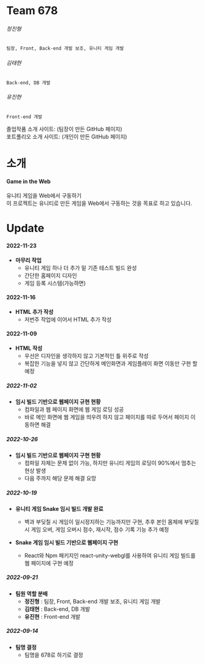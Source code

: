 
# Team 678  
  ###### 정진형
    팀장, Front, Back-end 개발 보조, 유니티 게임 개발  
  ###### 김태현  
    Back-end, DB 개발  
 ###### 유진현  
    Front-end 개발  

 졸업작품 소개 사이트:  (팀장이 만든 GitHub 페이지)  
 포트폴리오 소개 사이트:  (개인이 만든 GitHub 페이지)    


# 소개  
#### Game in the Web  
유니티 게임을 Web에서 구동하기  
이 프로젝트는 유니티로 만든 게임을 Web에서 구동하는 것을 목표로 하고 있습니다.    

# Update  

#### 2022-11-23
+ **마무리 작업**
    + 유니티 게임 하나 더 추가 밑 기존 테스트 빌드 완성
    + 간단한 홈페이지 디자인
    + 게임 등록 시스템(가능하면)

#### 2022-11-16
+ **HTML 추가 작성**
    + 저번주 작업에 이어서 HTML 추가 작성
#### 2022-11-09

+ **HTML 작성** 
    + 우선은 디자인을 생각하지 않고 기본적인 틀 위주로 작성
    + 복잡한 기능을 넣지 않고 간단하게 메인화면과 게임플레이 화면 이동만 구현 할 예정

##### 2022-11-02
+ **임시 빌드 기반으로 웹페이지 규현 현황**
    + 컴파일과 웹 페이지 화면에 웹 게임 로딩 성공
    + 바로 메인 화면에 웹 게임을 띄우려 하지 않고 페이지를 따로 두어서 페이지 이동하면 해결

##### 2022-10-26  
+ **임시 빌드 기반으로 웹페이지 구현 현황**  
    + 컴파일 자체는 문제 없이 가능, 하지만 유니티 게임의 로딩이 90%에서 멈추는 현상 발생  
    + 다음 주까지 해당 문제 해결 요망  

##### 2022-10-19
+ **유니티 게임 Snake 임시 빌드 개발 완료**
    + 벽과 부딪칠 시 게임이 일시정지하는 기능까지만 구현, 추후 본인 몸체에 부딪칠 시 게임 오버, 게임 오버시 점수, 재시작, 점수 기록 기능 추가 예정

+ **Snake 게임 임시 빌드 기반으로 웹페이지 구현**
    + React와 Npm 패키지인 react-unity-webgl를 사용하여 유니티 게임 빌드를 웹 페이지에 구현 예정

##### 2022-09-21  
+ **팀원 역할 분배**
    + **정진형** : 팀장, Front, Back-end 개발 보조, 유니티 게임 개발  
    + **김태현** : Back-end, DB 개발  
    + **유진현** : Front-end 개발  

##### 2022-09-14  
+ **팀명 결정**
    + 팀명을 678로 하기로 결정   
